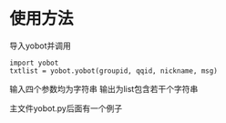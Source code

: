 # 使用方法
导入yobot并调用
```
import yobot
txtlist = yobot.yobot(groupid, qqid, nickname, msg)
```
输入四个参数均为字符串
输出为list包含若干个字符串

主文件yobot.py后面有一个例子
